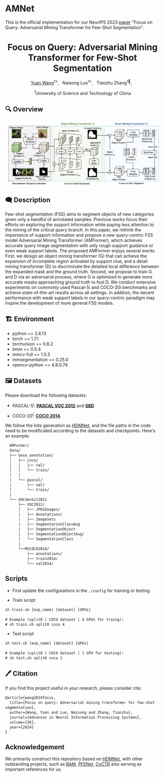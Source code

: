 # AMNet
This is the official implementation for our NeurIPS 2023 [paper](https://proceedings.neurips.cc/paper_files/paper/2023/file/6447714b83edcbed61dbe10371dd7ae5-Paper-Conference.pdf) "Focus on Query: Adversarial Mining Transformer for Few-Shot Segmentation".

<div align="center">

<h1>Focus on Query: Adversarial Mining Transformer for Few-Shot Segmentation </h1>

[Yuan Wang](https://scholar.google.com.hk/citations?user=Pge14mcAAAAJ&hl=zh-CN)<sup>1*</sup>, &nbsp; 
Naisong Luo<sup>1*</sup>, &nbsp; 
Tianzhu Zhang<sup>1📧</sup>, &nbsp;

<sup>1</sup>University of Science and Technology of China
</div>

## 🔍 Overview
<div align="center">
<img width="800" alt="image" src="Figures/framework.jpg">
</div>

## 🗨 Description

Few-shot segmentation (FSS) aims to segment objects of new categories given only a handful of annotated samples. Previous works focus their efforts on exploring the support information while paying less attention to the mining of the critical query branch. In this paper, we rethink the importance of support information and propose a new query-centric FSS model Adversarial Mining Transformer (AMFormer), which achieves accurate query image segmentation with only rough support guidance or even weak support labels. The proposed AMFormer enjoys several merits. First, we design an object mining transformer (G) that can achieve the expansion of incomplete region activated by support clue, and a detail mining transformer (D) to discriminate the detailed local difference between the expanded mask and the ground truth. Second, we propose to train G and D via an adversarial process, where G is optimized to generate more accurate masks approaching ground truth to fool D. We conduct extensive experiments on commonly used Pascal-5i and COCO-20i benchmarks and achieve state-of-the-art results across all settings. In addition, the decent performance with weak support labels in our query-centric paradigm may inspire the development of more general FSS models.

## 🏗️ Environment
- python == 3.8.13
- torch == 1.7.1
- torchvision == 0.8.2
- timm == 0.5.4
- mmcv-full == 1.5.3
- mmsegmentation == 0.25.0
- opencv-python == 4.8.0.74

## 🖼️ Datasets
Please download the following datasets:

+ PASCAL-5<sup>i</sup>: [**PASCAL VOC 2012**](http://host.robots.ox.ac.uk/pascal/VOC/voc2012/) and [**SBD**](http://home.bharathh.info/pubs/codes/SBD/download.html)

+ COCO-20<sup>i</sup>: [**COCO 2014**](https://cocodataset.org/#download).

We follow the lists generation as [HDMNet](https://github.com/Pbihao/HDMNet/), and the file paths in the code need to be modificated according to the datasets and checkpoints. Here's an example:

      AMFormer/
      data/
      ├── base_annotation/           
      │   ├── coco/
      │   │   ├── val/
      │   │   └── train/
      |   |
      │   └── pascal/
      |       ├── val/
      │       └── train/
      |
      └── VOCdevkit2012
          ├── VOC2012/
          │   ├── JPEGImages/
          |   ├── Annotations/
          |   ├── ImageSets
          |   ├── SegmentationClassAug
          |   ├── SegmentationObject
          │   ├── SegmentationObjectAug/
          │   └── SegmentationClass
          |
          └──MSCOCO2014/
              ├── annotations/
              ├── train2014/
              └── val2014/


## Scripts
- First update the configurations in the `./config` for training or testing

- Train script
```
sh train.sh [exp_name] [dataset] [GPUs]

# Example (split0 | COCO dataset | 4 GPUs for traing):
# sh train.sh split0 coco 4
```
- Test script
```
sh test.sh [exp_name] [dataset] [GPUs]

# Example (split0 | COCO dataset | 1 GPU for testing):
# sh test.sh split0 coco 1
```

## 🖊️ Citation


If you find this project useful in your research, please consider cite:


```
@article{wang2024focus,
  title={Focus on query: Adversarial mining transformer for few-shot segmentation},
  author={Wang, Yuan and Luo, Naisong and Zhang, Tianzhu},
  journal={Advances in Neural Information Processing Systems},
  volume={36},
  year={2024}
}
```

## Acknowledgement
We primarily construct this repository based on [HDMNet](https://github.com/Pbihao/HDMNet/), with other outstanding projects, such as [BAM](https://github.com/chunbolang/BAM), [PFENet](https://github.com/dvlab-research/PFENet), [CyCTR](https://github.com/YanFangCS/CyCTR-Pytorch) also serving as important references for us.
